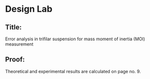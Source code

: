 # Design Lab
## Title:
 Error analysis in trifilar suspension for mass moment of inertia (MOI) measurement

## Proof:
 Theoretical and experimental results are calculated on page no. 9.
